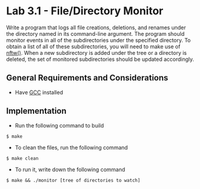 Lab 3.1 - File/Directory Monitor
================================

Write a program that logs all file creations, deletions, and renames under the directory named in its command-line argument.
The program should monitor events in all of the subdirectories under the specified directory.
To obtain a list of all of these subdirectories, you will need to make use of [nftw()](https://linux.die.net/man/3/nftw).
When a new subdirectory is added under the tree or a directory is deleted, the set of monitored subdirectories should be updated accordingly.

General Requirements and Considerations
---------------------------------------

- Have [GCC](https://gcc.gnu.org/install/) installed

Implementation 
---------------------------------------

- Run the following command to build 
```
$ make
```

- To clean the files, run the following command
```
$ make clean
```

- To run it, write down the following command 
```
$ make && ./monitor [tree of directories to watch]
```
